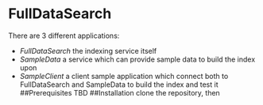 # FullDataSearch
There are 3 different applications:
* *FullDataSearch* the indexing service itself
* *SampleData* a service which can provide sample data to build the index upon
* *SampleClient* a client sample application which connect both to FullDataSearch and SampleData to build the index and test it
##Prerequisites
TBD
##Installation
clone the repository, then
